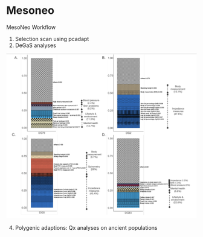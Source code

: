 # Mesoneo
MesoNeo Workflow
1. Selection scan using pcadapt 
2. DeGaS analyses

![Component1](https://github.com/albarema/neo/blob/master/PS1.png)

4. Polygenic adaptions: Qx analyses on ancient populations
